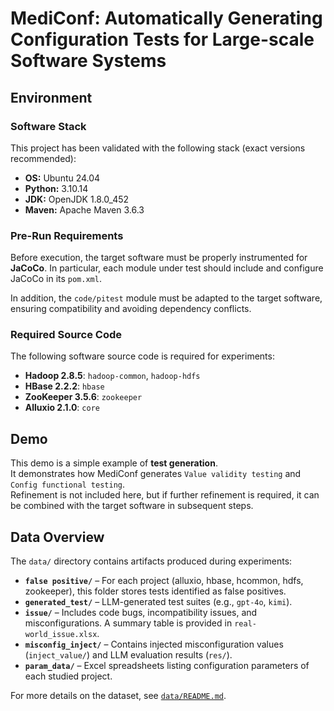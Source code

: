 # MediConf: Automatically Generating Configuration Tests for Large-scale Software Systems

## Environment

### Software Stack
This project has been validated with the following stack (exact versions recommended):

- **OS:** Ubuntu 24.04  
- **Python:** 3.10.14  
- **JDK:** OpenJDK 1.8.0_452  
- **Maven:** Apache Maven 3.6.3  

### Pre-Run Requirements
Before execution, the target software must be properly instrumented for **JaCoCo**.  In particular, each module under test should include and configure JaCoCo in its `pom.xml`.  

In addition, the `code/pitest` module must be adapted to the target software, ensuring compatibility and avoiding dependency conflicts.  

### Required Source Code
The following software source code is required for experiments:

- **Hadoop 2.8.5**: `hadoop-common`, `hadoop-hdfs`  
- **HBase 2.2.2**: `hbase`  
- **ZooKeeper 3.5.6**: `zookeeper`  
- **Alluxio 2.1.0**: `core`  

## Demo

This demo is a simple example of **test generation**.  
It demonstrates how MediConf generates `Value validity testing` and `Config functional testing`.  
Refinement is not included here, but if further refinement is required, it can be combined with the target software in subsequent steps.

## Data Overview
The `data/` directory contains artifacts produced during experiments:

- **`false positive/`** – For each project (alluxio, hbase, hcommon, hdfs, zookeeper), this folder stores tests identified as false positives.  
- **`generated_test/`** – LLM-generated test suites (e.g., `gpt-4o`, `kimi`).  
- **`issue/`** – Includes code bugs, incompatibility issues, and misconfigurations. A summary table is provided in `real-world_issue.xlsx`.  
- **`misconfig_inject/`** – Contains injected misconfiguration values (`inject_value/`) and LLM evaluation results (`res/`).  
- **`param_data/`** – Excel spreadsheets listing configuration parameters of each studied project.  

For more details on the dataset, see [`data/README.md`](data/README.md).  
